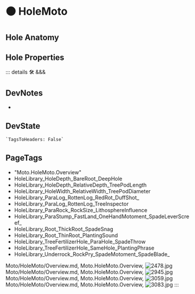 
# 🟠 <moto>HoleMoto</moto>

## Hole Anatomy

## Hole Properties

::: details 🛠 <dev>&&&</dev>

## DevNotes

-

## DevState

```py
`TagsToHeaders: False`
```

<h2>PageTags</h2>

- "Moto.HoleMoto.Overview"
- HoleLibrary_HoleDepth_BareRoot_DeepHole
- HoleLibrary_HoleDepth_RelativeDepth_TreePodLength
- HoleLibrary_HoleWidth_RelativeWidth_TreePodDiameter
- HoleLibrary_ParaLog_RottenLog_RedRot_DuffShot_
- HoleLibrary_ParaLog_RottenLog_TreeInspector
- HoleLibrary_ParaRock_RockSize_LithosphereInfluence
- HoleLibrary_ParaStump_FastLand_OneHandMotoment_SpadeLeverScreef_
- HoleLibrary_Root_ThickRoot_SpadeSnag
- HoleLibrary_Root_ThinRoot_PlantingSound
- HoleLibrary_TreeFertilizerHole_ParaHole_SpadeThrow
- HoleLibrary_TreeFertilizerHole_SameHole_PlantingPhrase
- HoleLibrary_Underrock_RockPry_SpadeMotoment_SpadeBlade_

Moto/HoleMoto/Overview.md, <dev>Moto.HoleMoto.Overview</dev>, ![2478.jpg](/PaperPhoto/2478.jpg)
Moto/HoleMoto/Overview.md, <dev>Moto.HoleMoto.Overview</dev>, ![2945.jpg](/PaperPhoto/2945.jpg)
Moto/HoleMoto/Overview.md, <dev>Moto.HoleMoto.Overview</dev>, ![3059.jpg](/PaperPhoto/3059.jpg)
Moto/HoleMoto/Overview.md, <dev>Moto.HoleMoto.Overview</dev>, ![3083.jpg](/PaperPhoto/3083.jpg)
:::
